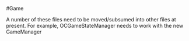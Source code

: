 #Game

A number of these files need to be moved/subsumed into other files at present. For example, OCGameStateManager needs to work with the new GameManager
